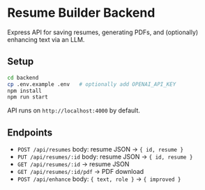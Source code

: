 # Resume Builder Backend

Express API for saving resumes, generating PDFs, and (optionally) enhancing text via an LLM.

## Setup

```bash
cd backend
cp .env.example .env   # optionally add OPENAI_API_KEY
npm install
npm run start
```
API runs on `http://localhost:4000` by default.

## Endpoints

- `POST /api/resumes` body: resume JSON -> `{ id, resume }`
- `PUT /api/resumes/:id` body: resume JSON -> `{ id, resume }`
- `GET /api/resumes/:id` -> resume JSON
- `GET /api/resumes/:id/pdf` -> PDF download
- `POST /api/enhance` body: `{ text, role }` -> `{ improved }`
